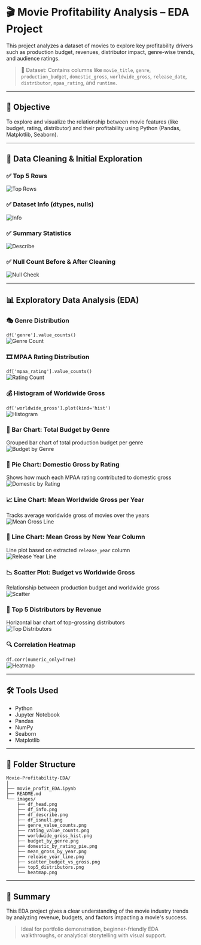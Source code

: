 # 🎬 Movie Profitability Analysis – EDA Project

This project analyzes a dataset of movies to explore key profitability drivers such as production budget, revenues, distributor impact, genre-wise trends, and audience ratings.

> 📁 Dataset: Contains columns like `movie_title`, `genre`, `production_budget`, `domestic_gross`, `worldwide_gross`, `release_date`, `distributor`, `mpaa_rating`, and `runtime`.

---

## 🚀 Objective

To explore and visualize the relationship between movie features (like budget, rating, distributor) and their profitability using Python (Pandas, Matplotlib, Seaborn).

---

## 🧼 Data Cleaning & Initial Exploration

### ✅ Top 5 Rows  
![Top Rows](https://github.com/Dheeru0133/Eda/blob/main/images/df_head.png?raw=true)

### ✅ Dataset Info (dtypes, nulls)  
![Info](images/df_info.png)

### ✅ Summary Statistics  
![Describe](images/df_describe.png)

### ✅ Null Count Before & After Cleaning  
![Null Check](images/df_isnull.png)

---

## 📊 Exploratory Data Analysis (EDA)

### 🎭 Genre Distribution  
`df['genre'].value_counts()`  
![Genre Count](https://github.com/Dheeru0133/Eda/blob/main/images/genre_counts.png?raw=true)

### 🎞️ MPAA Rating Distribution  
`df['mpaa_rating'].value_counts()`  
![Rating Count](https://github.com/Dheeru0133/Eda/blob/main/images/mpaa_counts.png?raw=true)

### 💰 Histogram of Worldwide Gross  
`df['worldwide_gross'].plot(kind='hist')`  
![Histogram](https://github.com/Dheeru0133/Eda/blob/main/images/worldwide_gross_hist.png?raw=true)

### 🎨 Bar Chart: Total Budget by Genre  
Grouped bar chart of total production budget per genre  
![Budget by Genre](https://github.com/Dheeru0133/Eda/blob/main/images/budget_by_genre.png?raw=true)

### 🍿 Pie Chart: Domestic Gross by Rating  
Shows how much each MPAA rating contributed to domestic gross  
![Domestic by Rating](https://github.com/Dheeru0133/Eda/blob/main/images/domestic_by_rating_pie.png?raw=true)

### 📈 Line Chart: Mean Worldwide Gross per Year  
Tracks average worldwide gross of movies over the years  
![Mean Gross Line](https://github.com/Dheeru0133/Eda/blob/main/images/mean_gross_by_year.png?raw=true)

### 🔁 Line Chart: Mean Gross by New Year Column  
Line plot based on extracted `release_year` column  
![Release Year Line](https://github.com/Dheeru0133/Eda/blob/main/images/release_year_line.png?raw=true)

### 📉 Scatter Plot: Budget vs Worldwide Gross  
Relationship between production budget and worldwide gross  
![Scatter](https://github.com/Dheeru0133/Eda/blob/main/images/scatter_budget_vs_gross.png?raw=true)

### 🏢 Top 5 Distributors by Revenue  
Horizontal bar chart of top-grossing distributors  
![Top Distributors](https://github.com/Dheeru0133/Eda/blob/main/images/top5_distributors.png?raw=true)

### 🔍 Correlation Heatmap  
`df.corr(numeric_only=True)`  
![Heatmap](https://github.com/Dheeru0133/Eda/blob/main/images/correlation_heatmap.png?raw=true)

---

## 🛠️ Tools Used

- Python  
- Jupyter Notebook  
- Pandas  
- NumPy  
- Seaborn  
- Matplotlib  

---

## 📂 Folder Structure

```
Movie-Profitability-EDA/
│
├── movie_profit_EDA.ipynb
├── README.md
└── images/
    ├── df_head.png
    ├── df_info.png
    ├── df_describe.png
    ├── df_isnull.png
    ├── genre_value_counts.png
    ├── rating_value_counts.png
    ├── worldwide_gross_hist.png
    ├── budget_by_genre.png
    ├── domestic_by_rating_pie.png
    ├── mean_gross_by_year.png
    ├── release_year_line.png
    ├── scatter_budget_vs_gross.png
    ├── top5_distributors.png
    └── heatmap.png
```

---

## 📌 Summary

This EDA project gives a clear understanding of the movie industry trends by analyzing revenue, budgets, and factors impacting a movie's success.

> Ideal for portfolio demonstration, beginner-friendly EDA walkthroughs, or analytical storytelling with visual support.
